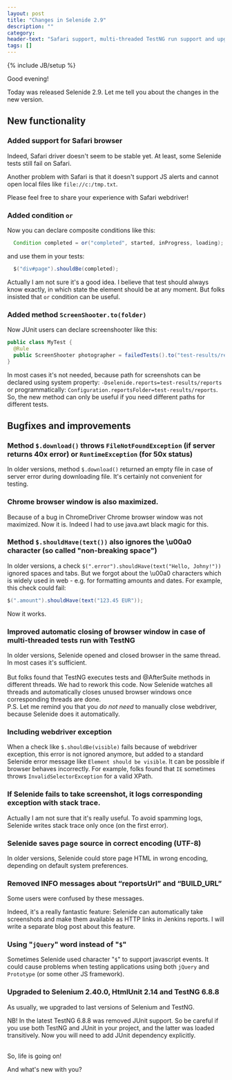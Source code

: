 ```yaml
---
layout: post
title: "Changes in Selenide 2.9"
description: ""
category:
header-text: "Safari support, multi-threaded TestNG run support and upgrade to Selenium 2.40.0"
tags: []
---
```

{% include JB/setup %}

Good evening!

Today was released Selenide 2.9. Let me tell you about the changes in the new version.

## New functionality

### Added support for Safari browser

  Indeed, Safari driver doesn't seem to be stable yet. At least, some Selenide tests still fail on Safari.

  Another problem with Safari is that it doesn't support JS alerts and cannot open local files like `file://c:/tmp.txt`.

  Please feel free to share your experience with Safari webdriver!

### Added condition `or`

  Now you can declare composite conditions like this:

  ```java
    Condition completed = or("completed", started, inProgress, loading);
  ```

  and use them in your tests:

  ```java
    $("div#page").shouldBe(completed);
  ```

  Actually I am not sure it's a good idea. I believe that test should always know exactly, in which state the element
  should be at any moment. But folks insisted that `or` condition can be useful.

### Added method `ScreenShooter.to(folder)`

  Now JUnit users can declare screenshooter like this:

```java
public class MyTest {
  @Rule
  public ScreenShooter photographer = failedTests().to("test-results/reports");
}
````
  In most cases it's not needed, because path for screenshots can be declared using system property:
  `-Dselenide.reports=test-results/reports` or programmatically: `Configuration.reportsFolder=test-results/reports`.
  So, the new method can only be useful if you need different paths for different tests.

## Bugfixes and improvements

### Method `$.download()` throws `FileNotFoundException` (if server returns 40x error) or `RuntimeException` (for 50x status)

  In older versions, method `$.download()` returned an empty file in case of server error during downloading file.
  It's certainly not convenient for testing.

### Chrome browser window is also maximized.

  Because of a bug in ChromeDriver Chrome browser window was not maximized.
  Now it is. Indeed I had to use java.awt black magic for this.

### Method `$.shouldHave(text())` also ignores the \\u00a0 character (so called "non-breaking space")

  In older versions, a check `$(".error").shouldHave(text("Hello, Johny!"))` ignored spaces and tabs.
  But we forgot about the \\u00a0 characters which is widely used in web - e.g. for formatting amounts and dates.
  For example, this check could fail:

  ```java
  $(".amount").shouldHave(text("123.45 EUR"));
  ```

  Now it works.

### Improved automatic closing of browser window in case of multi-threaded tests run with TestNG

  In older versions, Selenide opened and closed browser in the same thread.
  In most cases it's sufficient.
  <br/><br/>
  But folks found that TestNG executes tests and @AfterSuite methods in different threads.
  We had to rework this code. Now Selenide watches all threads and automatically closes unused browser windows
  once corresponding threads are done.
  <br/>
  P.S. Let me remind you that you *do not need* to manually close webdriver, because
  Selenide does it automatically.
  <br/>

### Including webdriver exception

  When a check like `$.shouldBe(visible)` fails because of webdriver exception, this error is not ignored anymore,
  but added to a standard Selenide error message like `Element should be visible`. It can be possible if
  browser behaves incorrectly. For example, folks found that `IE` sometimes throws `InvalidSelectorException` for
  a valid XPath.

### If Selenide fails to take screenshot, it logs corresponding exception with stack trace.

  Actually I am not sure that it's really useful.
  To avoid spamming logs, Selenide writes stack trace only once (on the first error).

### Selenide saves page source in correct encoding (UTF-8)

  In older versions, Selenide could store page HTML in wrong encoding, depending on default system preferences.

### Removed INFO messages about “reportsUrl” and “BUILD_URL”

  Some users were confused by these messages.

  Indeed, it's a really fantastic feature: Selenide can automatically take screenshots and make them available as
  HTTP links in Jenkins reports. I will write a separate blog post about this feature.

### Using "`jQuery`" word instead of "`$`"

  Sometimes Selenide used character "`$`" to support javascript events. It could cause problems when testing
  applications using both `jQuery` and `Prototype` (or some other JS framework).

### Upgraded to Selenium 2.40.0, HtmlUnit 2.14 and TestNG 6.8.8

  As usually, we upgraded to last versions of Selenium and TestNG.

  NB! In the latest TestNG 6.8.8 was removed JUnit support. So be careful if you use both TestNG and JUnit in your project,
  and the latter was loaded transitively. Now you will need to add JUnit dependency explicitly.

<br/>
So, life is going on!

<br/>

And what's new with you?

<br/>